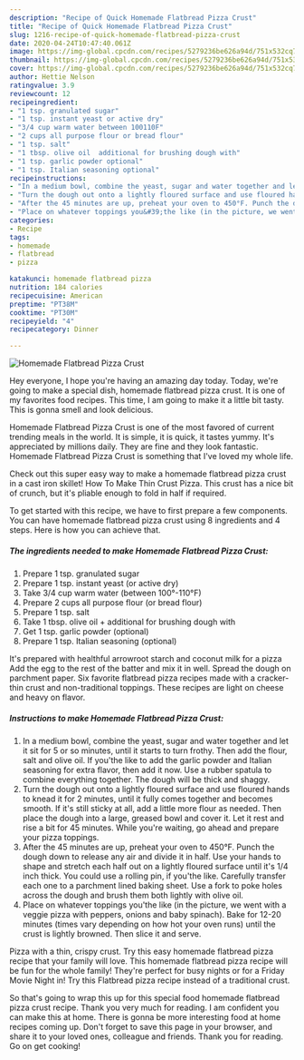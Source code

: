 ```yaml
---
description: "Recipe of Quick Homemade Flatbread Pizza Crust"
title: "Recipe of Quick Homemade Flatbread Pizza Crust"
slug: 1216-recipe-of-quick-homemade-flatbread-pizza-crust
date: 2020-04-24T10:47:40.061Z
image: https://img-global.cpcdn.com/recipes/5279236be626a94d/751x532cq70/homemade-flatbread-pizza-crust-recipe-main-photo.jpg
thumbnail: https://img-global.cpcdn.com/recipes/5279236be626a94d/751x532cq70/homemade-flatbread-pizza-crust-recipe-main-photo.jpg
cover: https://img-global.cpcdn.com/recipes/5279236be626a94d/751x532cq70/homemade-flatbread-pizza-crust-recipe-main-photo.jpg
author: Hettie Nelson
ratingvalue: 3.9
reviewcount: 12
recipeingredient:
- "1 tsp. granulated sugar"
- "1 tsp. instant yeast or active dry"
- "3/4 cup warm water between 100110F"
- "2 cups all purpose flour or bread flour"
- "1 tsp. salt"
- "1 tbsp. olive oil  additional for brushing dough with"
- "1 tsp. garlic powder optional"
- "1 tsp. Italian seasoning optional"
recipeinstructions:
- "In a medium bowl, combine the yeast, sugar and water together and let it sit for 5 or so minutes, until it starts to turn frothy. Then add the flour, salt and olive oil. If you&#39;the like to add the garlic powder and Italian seasoning for extra flavor, then add it now. Use a rubber spatula to combine everything together. The dough will be thick and shaggy."
- "Turn the dough out onto a lightly floured surface and use floured hands to knead it for 2 minutes, until it fully comes together and becomes smooth. If it&#39;s still sticky at all, add a little more flour as needed. Then place the dough into a large, greased bowl and cover it. Let it rest and rise a bit for 45 minutes. While you&#39;re waiting, go ahead and prepare your pizza toppings."
- "After the 45 minutes are up, preheat your oven to 450°F. Punch the dough down to release any air and divide it in half. Use your hands to shape and stretch each half out on a lightly floured surface until it&#39;s 1/4 inch thick. You could use a rolling pin, if you&#39;the like. Carefully transfer each one to a parchment lined baking sheet. Use a fork to poke holes across the dough and brush them both lightly with olive oil."
- "Place on whatever toppings you&#39;the like (in the picture, we went with a veggie pizza with peppers, onions and baby spinach). Bake for 12-20 minutes (times vary depending on how hot your oven runs) until the crust is lightly browned. Then slice it and serve."
categories:
- Recipe
tags:
- homemade
- flatbread
- pizza

katakunci: homemade flatbread pizza 
nutrition: 184 calories
recipecuisine: American
preptime: "PT38M"
cooktime: "PT30M"
recipeyield: "4"
recipecategory: Dinner

---
```



![Homemade Flatbread Pizza Crust](https://img-global.cpcdn.com/recipes/5279236be626a94d/751x532cq70/homemade-flatbread-pizza-crust-recipe-main-photo.jpg)

Hey everyone, I hope you're having an amazing day today. Today, we're going to make a special dish, homemade flatbread pizza crust. It is one of my favorites food recipes. This time, I am going to make it a little bit tasty. This is gonna smell and look delicious.

Homemade Flatbread Pizza Crust is one of the most favored of current trending meals in the world. It is simple, it is quick, it tastes yummy. It's appreciated by millions daily. They are fine and they look fantastic. Homemade Flatbread Pizza Crust is something that I've loved my whole life.

Check out this super easy way to make a homemade flatbread pizza crust in a cast iron skillet! How To Make Thin Crust Pizza. This crust has a nice bit of crunch, but it&#39;s pliable enough to fold in half if required.


To get started with this recipe, we have to first prepare a few components. You can have homemade flatbread pizza crust using 8 ingredients and 4 steps. Here is how you can achieve that.

<!--inarticleads1-->

##### The ingredients needed to make Homemade Flatbread Pizza Crust:

1. Prepare 1 tsp. granulated sugar
1. Prepare 1 tsp. instant yeast (or active dry)
1. Take 3/4 cup warm water (between 100°-110°F)
1. Prepare 2 cups all purpose flour (or bread flour)
1. Prepare 1 tsp. salt
1. Take 1 tbsp. olive oil + additional for brushing dough with
1. Get 1 tsp. garlic powder (optional)
1. Prepare 1 tsp. Italian seasoning (optional)


It&#39;s prepared with healthful arrowroot starch and coconut milk for a pizza Add the egg to the rest of the batter and mix it in well. Spread the dough on parchment paper. Six favorite flatbread pizza recipes made with a cracker-thin crust and non-traditional toppings. These recipes are light on cheese and heavy on flavor. 

<!--inarticleads2-->

##### Instructions to make Homemade Flatbread Pizza Crust:

1. In a medium bowl, combine the yeast, sugar and water together and let it sit for 5 or so minutes, until it starts to turn frothy. Then add the flour, salt and olive oil. If you&#39;the like to add the garlic powder and Italian seasoning for extra flavor, then add it now. Use a rubber spatula to combine everything together. The dough will be thick and shaggy.
1. Turn the dough out onto a lightly floured surface and use floured hands to knead it for 2 minutes, until it fully comes together and becomes smooth. If it&#39;s still sticky at all, add a little more flour as needed. Then place the dough into a large, greased bowl and cover it. Let it rest and rise a bit for 45 minutes. While you&#39;re waiting, go ahead and prepare your pizza toppings.
1. After the 45 minutes are up, preheat your oven to 450°F. Punch the dough down to release any air and divide it in half. Use your hands to shape and stretch each half out on a lightly floured surface until it&#39;s 1/4 inch thick. You could use a rolling pin, if you&#39;the like. Carefully transfer each one to a parchment lined baking sheet. Use a fork to poke holes across the dough and brush them both lightly with olive oil.
1. Place on whatever toppings you&#39;the like (in the picture, we went with a veggie pizza with peppers, onions and baby spinach). Bake for 12-20 minutes (times vary depending on how hot your oven runs) until the crust is lightly browned. Then slice it and serve.


Pizza with a thin, crispy crust. Try this easy homemade flatbread pizza recipe that your family will love. This homemade flatbread pizza recipe will be fun for the whole family! They&#39;re perfect for busy nights or for a Friday Movie Night in! Try this Flatbread pizza recipe instead of a traditional crust. 

So that's going to wrap this up for this special food homemade flatbread pizza crust recipe. Thank you very much for reading. I am confident you can make this at home. There is gonna be more interesting food at home recipes coming up. Don't forget to save this page in your browser, and share it to your loved ones, colleague and friends. Thank you for reading. Go on get cooking!
